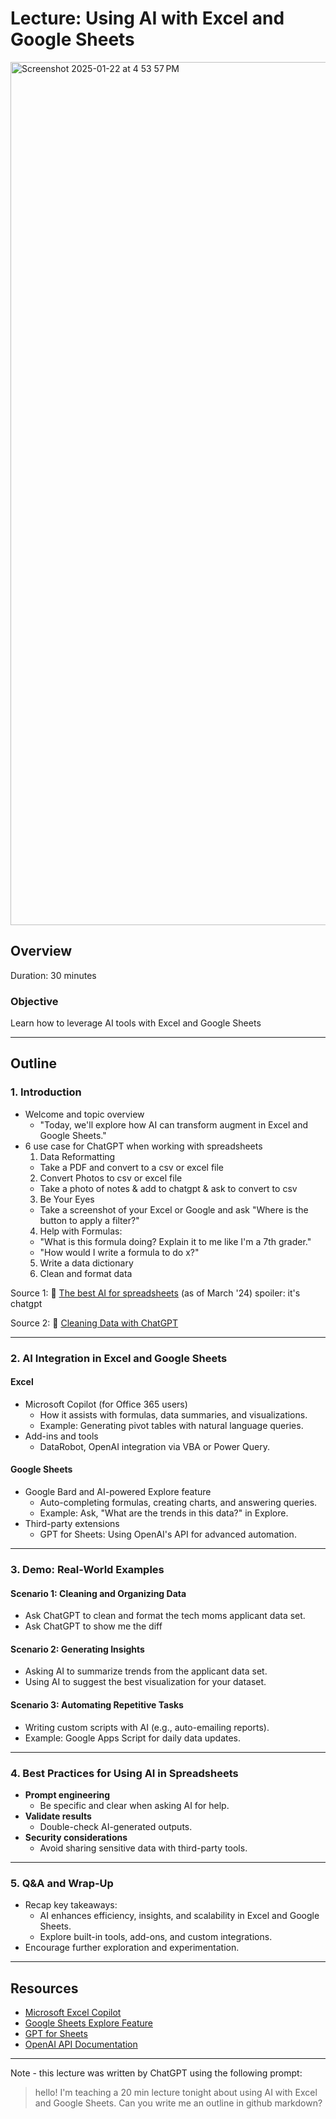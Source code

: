 # Lecture: Using AI with Excel and Google Sheets

<img width="1381" alt="Screenshot 2025-01-22 at 4 53 57 PM" src="https://github.com/user-attachments/assets/0a3fc9b5-35b0-4924-a0bb-bf380964916b" />

## Overview
Duration: 30 minutes  

### Objective
Learn how to leverage AI tools with Excel and Google Sheets

---

## Outline

### 1. **Introduction** 
- Welcome and topic overview
  - "Today, we'll explore how AI can transform augment in Excel and Google Sheets."
- 6 use case for ChatGPT when working with spreadsheets
   1. Data Reformatting
    - Take a PDF and convert to a csv or excel file 
   2. Convert Photos to csv or excel file
    - Take a photo of notes & add to chatgpt & ask to convert to csv
   3. Be Your Eyes
    - Take a screenshot of your Excel or Google and ask "Where is the button to apply a filter?"    
   4. Help with Formulas: 
    - "What is this formula doing? Explain it to me like I'm a 7th grader." 
    - "How would I write a formula to do x?"
   5. Write a data dictionary
   6. Clean and format data

Source 1: 🎥 [The best AI for spreadsheets](https://www.youtube.com/watch?v=lFuW8_6gfhI) (as of March '24) spoiler: it's chatgpt

Source 2: 🎥 [Cleaning Data with ChatGPT](https://www.youtube.com/watch?v=DLpz6V_4SpA) 

---

### 2. **AI Integration in Excel and Google Sheets**
#### **Excel**
- Microsoft Copilot (for Office 365 users)
  - How it assists with formulas, data summaries, and visualizations.
  - Example: Generating pivot tables with natural language queries.
- Add-ins and tools
  - DataRobot, OpenAI integration via VBA or Power Query.

#### **Google Sheets**
- Google Bard and AI-powered Explore feature
  - Auto-completing formulas, creating charts, and answering queries.
  - Example: Ask, "What are the trends in this data?" in Explore.
- Third-party extensions
  - GPT for Sheets: Using OpenAI's API for advanced automation.

---

### 3. **Demo: Real-World Examples** 
#### **Scenario 1: Cleaning and Organizing Data**
- Ask ChatGPT to clean and format the tech moms applicant data set. 
- Ask ChatGPT to show me the diff 

#### **Scenario 2: Generating Insights**
- Asking AI to summarize trends from the applicant data set. 
- Using AI to suggest the best visualization for your dataset.

#### **Scenario 3: Automating Repetitive Tasks**
- Writing custom scripts with AI (e.g., auto-emailing reports).
- Example: Google Apps Script for daily data updates.

---

### 4. **Best Practices for Using AI in Spreadsheets**
- **Prompt engineering**
  - Be specific and clear when asking AI for help.
- **Validate results**
  - Double-check AI-generated outputs.
- **Security considerations**
  - Avoid sharing sensitive data with third-party tools.

---

### 5. **Q&A and Wrap-Up** 
- Recap key takeaways:
  - AI enhances efficiency, insights, and scalability in Excel and Google Sheets.
  - Explore built-in tools, add-ons, and custom integrations.
- Encourage further exploration and experimentation.

---- 

## Resources
- [Microsoft Excel Copilot](https://www.microsoft.com/en-us/microsoft-365/copilot)
- [Google Sheets Explore Feature](https://support.google.com/docs/answer/6281888?hl=en)
- [GPT for Sheets](https://workspace.google.com/marketplace/app/gpt_for_sheets_and_docs/677318054654)
- [OpenAI API Documentation](https://platform.openai.com/docs/)

--- 

Note - this lecture was written by ChatGPT using the following prompt: 

> hello! I'm teaching a 20 min lecture tonight about using AI with Excel and Google Sheets. Can you write me an outline in github markdown? 
